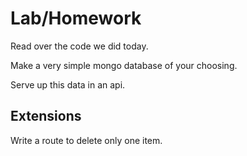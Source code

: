 # Lab/Homework

Read over the code we did today.

Make a very simple mongo database of your choosing.

Serve up this data in an api.

## Extensions

Write a route to delete only one item.
